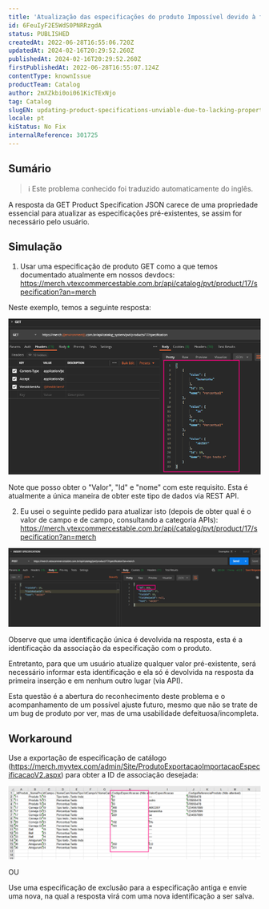 ```yaml
---
title: 'Atualização das especificações do produto Impossível devido à falta de propriedade no GET Resp. JSON'
id: 6FeuIyF2E5WdS0PNRRzgdA
status: PUBLISHED
createdAt: 2022-06-28T16:55:06.720Z
updatedAt: 2024-02-16T20:29:52.260Z
publishedAt: 2024-02-16T20:29:52.260Z
firstPublishedAt: 2022-06-28T16:55:07.124Z
contentType: knownIssue
productTeam: Catalog
author: 2mXZkbi0oi061KicTExNjo
tag: Catalog
slugEN: updating-product-specifications-unviable-due-to-lacking-property-on-get-resp-json
locale: pt
kiStatus: No Fix
internalReference: 301725
---
```


## Sumário

>ℹ️ Este problema conhecido foi traduzido automaticamente do inglês.

A resposta da GET Product Specification JSON carece de uma propriedade essencial para atualizar as especificações pré-existentes, se assim for necessário pelo usuário.

## Simulação

1) Usar uma especificação de produto GET como a que temos documentado atualmente em nossos devdocs: https://merch.vtexcommercestable.com.br/api/catalog/pvt/product/17/specification?an=merch

Neste exemplo, temos a seguinte resposta:

![](https://raw.githubusercontent.com/vtexdocs/help-center-content/refs/heads/main/docs/pt/known-issues/Catalog/atualizacao-das-especificacoes-do-produto-impossivel-devido-a-falta-de-propriedade-no-get-resp-json_1.png)

Note que posso obter o "Valor", "Id" e "nome" com este requisito. Esta é atualmente a única maneira de obter este tipo de dados via REST API.

2) Eu usei o seguinte pedido para atualizar isto (depois de obter qual é o valor de campo e de campo, consultando a categoria APIs): https://merch.vtexcommercestable.com.br/api/catalog/pvt/product/17/specification?an=merch

![](https://raw.githubusercontent.com/vtexdocs/help-center-content/refs/heads/main/docs/pt/known-issues/Catalog/atualizacao-das-especificacoes-do-produto-impossivel-devido-a-falta-de-propriedade-no-get-resp-json_2.png)

Observe que uma identificação única é devolvida na resposta, esta é a identificação da associação da especificação com o produto.

Entretanto, para que um usuário atualize qualquer valor pré-existente, será necessário informar esta identificação e ela só é devolvida na resposta da primeira inserção e em nenhum outro lugar (via API).

Esta questão é a abertura do reconhecimento deste problema e o acompanhamento de um possível ajuste futuro, mesmo que não se trate de um bug de produto por ver, mas de uma usabilidade defeituosa/incompleta.

## Workaround

Use a exportação de especificação de catálogo (https://merch.myvtex.com/admin/Site/ProdutoExportacaoImportacaoEspecificacaoV2.aspx) para obter a ID de associação desejada:

![](https://raw.githubusercontent.com/vtexdocs/help-center-content/refs/heads/main/docs/pt/known-issues/Catalog/atualizacao-das-especificacoes-do-produto-impossivel-devido-a-falta-de-propriedade-no-get-resp-json_3.png)

OU

Use uma especificação de exclusão para a especificação antiga e envie uma nova, na qual a resposta virá com uma nova identificação a ser salva.

